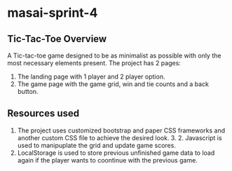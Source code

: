 # masai-sprint-4
## Tic-Tac-Toe Overview
A Tic-tac-toe game designed to be as minimalist as possible with only the most necessary elements present.
The project has 2 pages:
1. The landing page with 1 player and 2 player option.
2. The game page with the game grid, win and tie counts and a back button.

## Resources used
1. The project uses customized bootstrap and paper CSS frameworks and another custom CSS file to achieve the desired look. 3. 2. Javascript is used to manipuplate the grid and update game scores.
3. LocalStorage is used to store previous unfinished game data to load again if the player wants to coontinue with the previous game.
